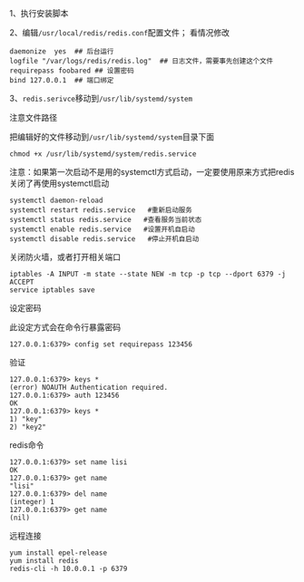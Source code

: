 1、执行安装脚本

2、编辑`/usr/local/redis/redis.conf`配置文件；
看情况修改

```
daemonize  yes  ## 后台运行
logfile "/var/logs/redis/redis.log"  ## 日志文件，需要事先创建这个文件
requirepass foobared ## 设置密码
bind 127.0.0.1  ## 端口绑定
```

3、`redis.serivce`移动到`/usr/lib/systemd/system`

注意文件路径

把编辑好的文件移动到`/usr/lib/systemd/system`目录下面

`````
chmod +x /usr/lib/systemd/system/redis.service
`````

注意：如果第一次启动不是用的systemctl方式启动，一定要使用原来方式把redis关闭了再使用systemctl启动

```
systemctl daemon-reload
systemctl restart redis.service   #重新启动服务
systemctl status redis.service   #查看服务当前状态
systemctl enable redis.service   #设置开机自启动
systemctl disable redis.service   #停止开机自启动
```

关闭防火墙，或者打开相关端口

```
iptables -A INPUT -m state --state NEW -m tcp -p tcp --dport 6379 -j ACCEPT
service iptables save
```

设定密码

此设定方式会在命令行暴露密码

```
127.0.0.1:6379> config set requirepass 123456
```

验证

```
127.0.0.1:6379> keys *
(error) NOAUTH Authentication required.
127.0.0.1:6379> auth 123456
OK
127.0.0.1:6379> keys *
1) "key"
2) "key2"
```

redis命令

```
127.0.0.1:6379> set name lisi 
OK
127.0.0.1:6379> get name
"lisi"
127.0.0.1:6379> del name
(integer) 1
127.0.0.1:6379> get name
(nil)
```

远程连接

```
yum install epel-release
yum install redis
redis-cli -h 10.0.0.1 -p 6379
```